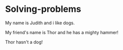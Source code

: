 # Solving-problems

My name is Judith and i like dogs. 

My friend's name is Thor and he has a mighty hammer!

Thor hasn't a dog!